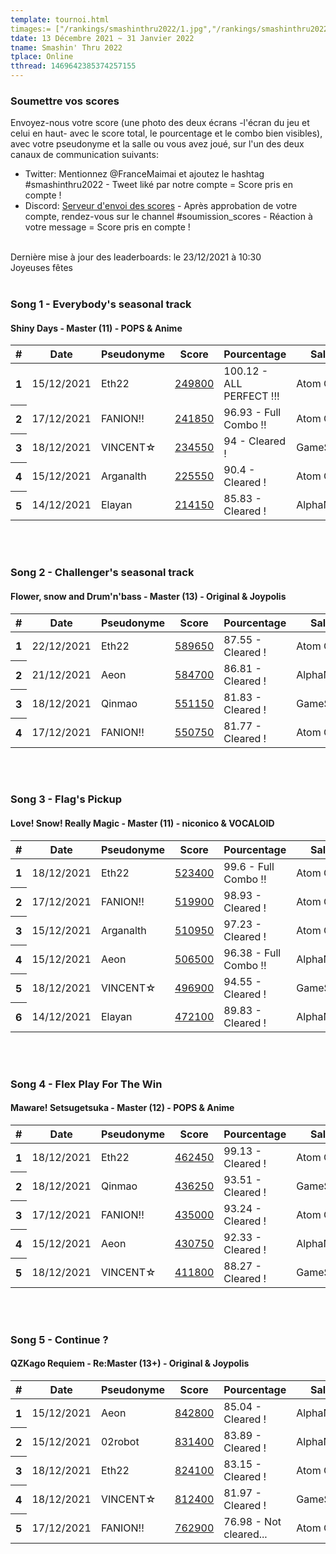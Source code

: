```yaml
---
template: tournoi.html
timages:= ["/rankings/smashinthru2022/1.jpg","/rankings/smashinthru2022/2.jpg","/rankings/smashinthru2022/3.jpg","/rankings/smashinthru2022/5.jpg", "/rankings/smashinthru2022/6.jpg", "/rankings/smashinthru2022/7.jpg", "/rankings/smashinthru2022/8.jpg", "/rankings/smashinthru2022/9.jpg", "/rankings/smashinthru2022/10.jpg", "/rankings/smashinthru2022/11.png"]
tdate: 13 Décembre 2021 ~ 31 Janvier 2022
tname: Smashin' Thru 2022
tplace: Online
tthread: 1469642385374257155
---
```

<h3>Soumettre vos scores</h3>
<p>
Envoyez-nous votre score (une photo des deux écrans -l'écran du jeu et celui en haut- avec le score total, le pourcentage et le combo bien visibles), avec votre pseudonyme et la salle ou vous avez joué, sur l'un des deux canaux de communication suivants: 
</p>
<ul>
  <li>Twitter: Mentionnez @FranceMaimai et ajoutez le hashtag #smashinthru2022 - Tweet liké par notre compte = Score pris en compte !</li>
  <li>Discord: <a href="https://discord.gg/yRZuE9FNgG">Serveur d'envoi des scores</a> - Après approbation de votre compte, rendez-vous sur le channel #soumission_scores - Réaction à votre message = Score pris en compte !</li>
</ul>
<br>
<div class="alert alert-info" role="alert">
  Dernière mise à jour des leaderboards: le 23/12/2021 à 10:30 <br>
  Joyeuses fêtes <i class='twa twa-christmas-tree'></i> <i class='twa twa-party-popper'></i>
</div>
<br>
<h3>Song 1 - Everybody's seasonal track</h3>
<h4>Shiny Days - Master (11) - POPS & Anime</h4>
<div class="table-responsive">
  <table class="table">
    <thead>
      <tr>
        <th scope="col">#</th>
        <th scope="col">Date</th>
        <th scope="col">Pseudonyme</th>
        <th scope="col">Score</th>
        <th scope="col">Pourcentage</th>
        <th scope="col">Salle</th>
      </tr>
    </thead>
    <tbody>
<tr><th scope='row'>1</th><td>15/12/2021</td><td>Eth22</td><td><a href='https://cdn.discordapp.com/attachments/918993831523921943/920695877662801990/20211215_161610.jpg'>249800</a></td><td>100.12 - <i class='twa twa-shooting-star'></i> ALL PERFECT !!!</td><td>Atom City</td></tr>
<tr><th scope='row'>2</th><td>17/12/2021</td><td>FANION!!</td><td><a href='https://pbs.twimg.com/media/FG1VgzOWYAs7vIR?format=jpg&name=4096x4096'>241850</a></td><td>96.93 - <i class='twa twa-glowing-star'></i> Full Combo !!</td><td>Atom City</td></tr>
<tr><th scope='row'>3</th><td>18/12/2021</td><td>VINCENT&star;</td><td><a href='https://cdn.discordapp.com/attachments/918993831523921943/922430901273657384/20211218_124511.jpg'>234550</a></td><td>94 - <i class='twa twa-star'></i> Cleared !</td><td>GameSpirit</td></tr>
<tr><th scope='row'>4</th><td>15/12/2021</td><td>Arganalth</td><td><a href='https://cdn.discordapp.com/attachments/918993831523921943/920760391959719976/IMG_20211215_190933.jpg'>225550</a></td><td>90.4 - <i class='twa twa-star'></i> Cleared !</td><td>Atom City</td></tr>
<tr><th scope='row'>5</th><td>14/12/2021</td><td>Elayan</td><td><a href='https://cdn.discordapp.com/attachments/918993831523921943/922438781381005342/IMG_20211214_161344757.jpg'>214150</a></td><td>85.83 - <i class='twa twa-star'></i> Cleared !</td><td>AlphaNef</td></tr>
    </tbody>
  </table>
</div>
<br>
<br>
<h3>Song 2 - Challenger's seasonal track</h3>
<h4>Flower, snow and Drum'n'bass - Master (13) - Original & Joypolis</h4>
<div class="table-responsive">
  <table class="table">
    <thead>
      <tr>
        <th scope="col">#</th>
        <th scope="col">Date</th>
        <th scope="col">Pseudonyme</th>
        <th scope="col">Score</th>
        <th scope="col">Pourcentage</th>
        <th scope="col">Salle</th>
      </tr>
    </thead>
    <tbody>
<tr><th scope='row'>1</th><td>22/12/2021</td><td>Eth22</td><td><a href='https://cdn.discordapp.com/attachments/918993831523921943/923221429351252049/20211222_153207.jpg'>589650</a></td><td>87.55 - <i class='twa twa-star'></i> Cleared !</td><td>Atom City</td></tr>
<tr><th scope='row'>2</th><td>21/12/2021</td><td>Aeon</td><td><a href='https://cdn.discordapp.com/attachments/918993831523921943/922914717335449730/IMG_20211221_191312.jpg'>584700</a></td><td>86.81 - <i class='twa twa-star'></i> Cleared !</td><td>AlphaNef</td></tr>
<tr><th scope='row'>3</th><td>18/12/2021</td><td>Qinmao</td><td><a href='https://cdn.discordapp.com/attachments/918993831523921943/922438701936701460/IMG_20211218_175633.jpg'>551150</a></td><td>81.83 - <i class='twa twa-star'></i> Cleared !</td><td>GameSpirit</td></tr>
<tr><th scope='row'>4</th><td>17/12/2021</td><td>FANION!!</td><td><a href='https://pbs.twimg.com/media/FG1VK__XMAYp1Em?format=jpg&name=4096x4096'>550750</a></td><td>81.77 - <i class='twa twa-star'></i> Cleared !</td><td>Atom City</td></tr>
    </tbody>
  </table>
</div>
<br>
<br>
<h3>Song 3 - Flag's Pickup</h3>
<h4>Love! Snow! Really Magic - Master (11) - niconico & VOCALOID</h4>
<div class="table-responsive">
  <table class="table">
    <thead>
      <tr>
        <th scope="col">#</th>
        <th scope="col">Date</th>
        <th scope="col">Pseudonyme</th>
        <th scope="col">Score</th>
        <th scope="col">Pourcentage</th>
        <th scope="col">Salle</th>
      </tr>
    </thead>
    <tbody>
<tr><th scope='row'>1</th><td>18/12/2021</td><td>Eth22</td><td><a href='https://cdn.discordapp.com/attachments/918993831523921943/921836499723513897/20211218_171311.jpg'>523400</a></td><td>99.6 - <i class='twa twa-glowing-star'></i> Full Combo !!</td><td>Atom City</td></tr>
<tr><th scope='row'>2</th><td>17/12/2021</td><td>FANION!!</td><td><a href='https://pbs.twimg.com/media/FG1VPP2XwAEHJ6X?format=jpg&name=4096x4096'>519900</a></td><td>98.93 - <i class='twa twa-star'></i> Cleared !</td><td>Atom City</td></tr>
<tr><th scope='row'>3</th><td>15/12/2021</td><td>Arganalth</td><td><a href='https://cdn.discordapp.com/attachments/918993831523921943/920760391418671234/IMG_20211215_193145.jpg'>510950</a></td><td>97.23 - <i class='twa twa-star'></i> Cleared !</td><td>Atom City</td></tr>
<tr><th scope='row'>4</th><td>15/12/2021</td><td>Aeon</td><td><a href='https://cdn.discordapp.com/attachments/918993831523921943/920754233521877042/IMG_20211215_191834.jpg'>506500</a></td><td>96.38 - <i class='twa twa-glowing-star'></i> Full Combo !!</td><td>AlphaNef</td></tr>
<tr><th scope='row'>5</th><td>18/12/2021</td><td>VINCENT&star;</td><td><a href='https://cdn.discordapp.com/attachments/918993831523921943/921719399474417674/20211218_120256.jpg'>496900</a></td><td>94.55 - <i class='twa twa-star'></i> Cleared !</td><td>GameSpirit</td></tr>
<tr><th scope='row'>6</th><td>14/12/2021</td><td>Elayan</td><td><a href='https://cdn.discordapp.com/attachments/918993831523921943/922438780873474068/IMG_20211214_174239582.jpg'>472100</a></td><td>89.83 - <i class='twa twa-star'></i> Cleared !</td><td>AlphaNef</td></tr>
    </tbody>
  </table>
</div>
<br>
<br>
<h3>Song 4 - Flex Play For The Win</h3>
<h4>Maware! Setsugetsuka - Master (12) - POPS & Anime</h4>
<div class="table-responsive">
  <table class="table">
    <thead>
      <tr>
        <th scope="col">#</th>
        <th scope="col">Date</th>
        <th scope="col">Pseudonyme</th>
        <th scope="col">Score</th>
        <th scope="col">Pourcentage</th>
        <th scope="col">Salle</th>
      </tr>
    </thead>
    <tbody>
<tr><th scope='row'>1</th><td>18/12/2021</td><td>Eth22</td><td><a href='https://cdn.discordapp.com/attachments/918993831523921943/921770661574246420/20211218_152002.jpg'>462450</a></td><td>99.13 - <i class='twa twa-star'></i> Cleared !</td><td>Atom City</td></tr>
<tr><th scope='row'>2</th><td>18/12/2021</td><td>Qinmao</td><td><a href='https://cdn.discordapp.com/attachments/918993831523921943/921757197464109066/IMG_20211218_143351.jpg'>436250</a></td><td>93.51 - <i class='twa twa-star'></i> Cleared !</td><td>GameSpirit</td></tr>
<tr><th scope='row'>3</th><td>17/12/2021</td><td>FANION!!</td><td><a href='https://pbs.twimg.com/media/FG1VNHfXMAYq_o1?format=jpg&name=4096x4096'>435000</a></td><td>93.24 - <i class='twa twa-star'></i> Cleared !</td><td>Atom City</td></tr>
<tr><th scope='row'>4</th><td>15/12/2021</td><td>Aeon</td><td><a href='https://cdn.discordapp.com/attachments/918993831523921943/920777050279800863/IMG_20211215_202214.jpg'>430750</a></td><td>92.33 - <i class='twa twa-star'></i> Cleared !</td><td>AlphaNef</td></tr>
<tr><th scope='row'>5</th><td>18/12/2021</td><td>VINCENT&star;</td><td><a href='https://cdn.discordapp.com/attachments/918993831523921943/922430678287650816/20211218_161254.jpg'>411800</a></td><td>88.27 - <i class='twa twa-star'></i> Cleared !</td><td>GameSpirit</td></tr>
    </tbody>
  </table>
</div>
<br>
<br>
<h3>Song 5 - Continue ?</h3>
<h4>QZKago Requiem - Re:Master (13+) - Original & Joypolis</h4>
<div class="table-responsive">
  <table class="table">
    <thead>
      <tr>
        <th scope="col">#</th>
        <th scope="col">Date</th>
        <th scope="col">Pseudonyme</th>
        <th scope="col">Score</th>
        <th scope="col">Pourcentage</th>
        <th scope="col">Salle</th>
      </tr>
    </thead>
    <tbody>
<tr><th scope='row'>1</th><td>15/12/2021</td><td>Aeon</td><td><a href='https://cdn.discordapp.com/attachments/918993831523921943/920753359466684436/IMG_20211215_155714.jpg'>842800</a></td><td>85.04 - <i class='twa twa-star'></i> Cleared !</td><td>AlphaNef</td></tr>
<tr><th scope='row'>2</th><td>15/12/2021</td><td>02robot</td><td><a href='https://cdn.discordapp.com/attachments/918993831523921943/920747716227772486/IMG_6945.jpg'>831400</a></td><td>83.89 - <i class='twa twa-star'></i> Cleared !</td><td>AlphaNef</td></tr>
<tr><th scope='row'>3</th><td>18/12/2021</td><td>Eth22</td><td><a href='https://cdn.discordapp.com/attachments/918993831523921943/921778334722035792/20211218_155130.jpg'>824100</a></td><td>83.15 - <i class='twa twa-star'></i> Cleared !</td><td>Atom City</td></tr>
<tr><th scope='row'>4</th><td>18/12/2021</td><td>VINCENT&star;</td><td><a href='https://cdn.discordapp.com/attachments/918993831523921943/921716974617264209/20211218_115336.jpg'>812400</a></td><td>81.97 - <i class='twa twa-star'></i> Cleared !</td><td>GameSpirit</td></tr>
<tr><th scope='row'>5</th><td>17/12/2021</td><td>FANION!!</td><td><a href='https://pbs.twimg.com/media/FG1VJWfWUAMv-kq?format=jpg&name=4096x4096'>762900</a></td><td>76.98 - <i class='twa twa-milky-way'></i> Not cleared...</td><td>Atom City</td></tr>
    </tbody>
  </table>
</div>